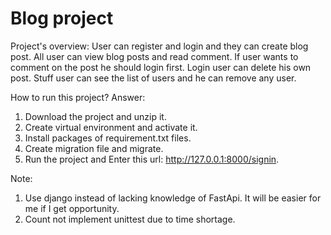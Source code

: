 # Blog project
Project's overview: User can register and login and they can create blog post. All user can view blog posts and read comment.
If user wants to comment on the post he should login first. Login user can delete his own post. Stuff user can see the list 
of users and he can remove any user.

How to run this project? 
Answer:

1. Download the project and unzip it.
2. Create virtual environment and activate it.
3. Install packages of requirement.txt files.
4. Create migration file and migrate.
5. Run the project and Enter this url: http://127.0.0.1:8000/signin.

Note: 
1. Use django instead of lacking knowledge of FastApi. It will be easier for me if I get opportunity.
2. Count not implement unittest due to time shortage. 
